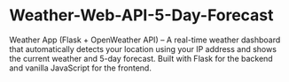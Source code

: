 # Weather-Web-API-5-Day-Forecast
Weather App (Flask + OpenWeather API) – A real-time weather dashboard that automatically detects your location using your IP address and shows the current weather and 5-day forecast. Built with Flask for the backend and vanilla JavaScript for the frontend.
